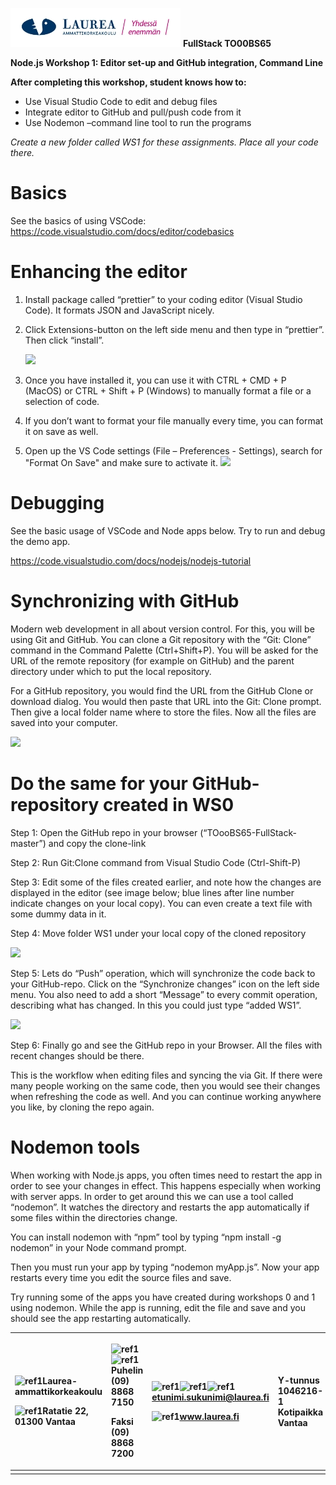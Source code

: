 ﻿![](Aspose.Words.717f8570-c836-4c41-af89-3637a019a8a7.001.jpeg)	**FullStack TO00BS65**







**Node.js Workshop 1: Editor set-up and GitHub integration, Command Line**


**After completing this workshop, student knows how to:**


- Use Visual Studio Code to edit and debug files
- Integrate editor to GitHub and pull/push code from it
- Use Nodemon –command line tool to run the programs



*Create a new folder called WS1 for these assignments. Place all your code there.*

# **Basics**

See the basics of using VSCode: <a name="_hlk95146639"></a><https://code.visualstudio.com/docs/editor/codebasics>

# **Enhancing the editor**

1. Install package called “prettier” to your coding editor (Visual Studio Code). It formats JSON and JavaScript nicely.
1. Click Extensions-button on the left side menu and then type in “prettier”. Then click “install”.


   ![](Aspose.Words.717f8570-c836-4c41-af89-3637a019a8a7.002.png)

1. Once you have installed it, you can use it with CTRL + CMD + P (MacOS) or CTRL + Shift + P (Windows) to manually format a file or a selection of code. 
1. If you don’t want to format your file manually every time, you can format it on save as well. 
1. Open up the VS Code settings (File – Preferences - Settings), search for "Format On Save" and make sure to activate it. 
   ![](Aspose.Words.717f8570-c836-4c41-af89-3637a019a8a7.003.png)

# **Debugging**

See the basic usage of VSCode and Node apps below. Try to run and debug the demo app.

<https://code.visualstudio.com/docs/nodejs/nodejs-tutorial>


# **Synchronizing with GitHub**

Modern web development in all about version control. For this, you will be using Git and GitHub. You can clone a Git repository with the “Git: Clone” command in the Command Palette (Ctrl+Shift+P). You will be asked for the URL of the remote repository (for example on GitHub) and the parent directory under which to put the local repository.

For a GitHub repository, you would find the URL from the GitHub Clone or download dialog. You would then paste that URL into the Git: Clone prompt. Then give a local folder name where to store the files. Now all the files are saved into your computer. 

![](Aspose.Words.717f8570-c836-4c41-af89-3637a019a8a7.004.png)





# **Do the same for your GitHub-repository created in WS0** 

Step 1: Open the GitHub repo in your browser (“TOooBS65-FullStack-master”) and copy the clone-link

Step 2: Run Git:Clone command from Visual Studio Code (Ctrl-Shift-P)

Step 3: Edit some of the files created earlier, and note how the changes are displayed in the editor (see image below; blue lines after line number indicate changes on your local copy). You can even create a text file with some dummy data in it.

Step 4: Move folder WS1 under your local copy of the cloned repository

![](Aspose.Words.717f8570-c836-4c41-af89-3637a019a8a7.005.png)

Step 5: Lets do “Push” operation, which will synchronize the code back to your GitHub-repo. Click on the “Synchronize changes” icon on the left side menu. You also need to add a short “Message” to every commit operation, describing what has changed. In this you could just type “added WS1”.

![](Aspose.Words.717f8570-c836-4c41-af89-3637a019a8a7.006.png)

Step 6: Finally go and see the GitHub repo in your Browser. All the files with recent changes should be there. 

This is the workflow when editing files and syncing the via Git. If there were many people working on the same code, then you would see their changes when refreshing the code as well. And you can continue working anywhere you like, by cloning the repo again.



# **Nodemon tools**

When working with Node.js apps, you often times need to restart the app in order to see your changes in effect. This happens especially when working with server apps. In order to get around this we can use a tool called “nodemon”. It watches the directory and restarts the app automatically if some files within the directories change. 

You can install nodemon with “npm” tool by typing “npm install -g nodemon” in your Node command prompt.

Then you must run your app by typing “nodemon myApp.js”. Now your app restarts every time you edit the source files and save.

Try running some of the apps you have created during workshops 0 and 1 using nodemon. While the app is running, edit the file and save and you should see the app restarting automatically.




|<p>![ref1]Laurea-ammattikorkeakoulu  </p><p>![ref1]Ratatie 22, 01300 Vantaa</p>|<p>![ref1]![ref1]Puhelin (09) 8868 7150</p><p>Faksi (09) 8868 7200</p>|<p>![ref1]![ref1]![ref1]etunimi.sukunimi@laurea.fi      </p><p>![ref1]www.laurea.fi</p>|Y-tunnus             1046216-1<br>Kotipaikka           Vantaa|
| :- | :- | :- | :- |
|||||

[ref1]: Aspose.Words.717f8570-c836-4c41-af89-3637a019a8a7.007.png
